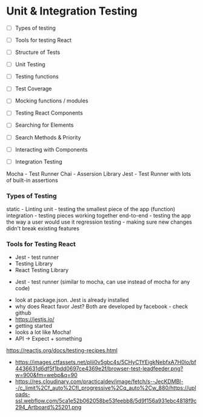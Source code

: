 # Unit & Integration Testing

- [ ] Types of testing
- [ ] Tools for testing React
- [ ] Structure of Tests
- [ ] Unit Testing
- [ ] Testing functions
- [ ] Test Coverage
- [ ] Mocking functions / modules
- [ ] Testing React Components
- [ ] Searching for Elements
- [ ] Search Methods & Priority
- [ ] Interacting with Components
- [ ] Integration Testing


Mocha - Test Runner
Chai - Assersion Library
Jest - Test Runner with lots of built-in assertions

### Types of Testing
static - Linting
unit - testing the smallest piece of the app (function)
integration - testing pieces working together
end-to-end - testing the app the way a user would use it
regression testing - making sure new changes didn't break existing features

### Tools for Testing React
- Jest - test runner
- Testing Library
- React Testing Library

* Jest - test runner (similar to mocha, can use instead of mocha for any code)
 - look at package.json. Jest is already installed
 - why does React favor Jest?  Both are developed  by facebook - check github
 - https://jestjs.io/
 - getting started
 - looks a lot like Mocha!
 - API -> Expect + something

 https://reactjs.org/docs/testing-recipes.html

- https://images.ctfassets.net/plii0v5gbc4s/5CHyC1YEigkNebfxA7H0lo/bf4436631d6df5f1bdd0697ce4369e2f/browser-test-leadfeeder.png?w=900&fm=webp&q=90
- https://res.cloudinary.com/practicaldev/image/fetch/s--JecKDMBl--/c_limit%2Cf_auto%2Cfl_progressive%2Cq_auto%2Cw_880/https://uploads-ssl.webflow.com/5ca1e52b062058be53feebb8/5d9f156a931ebc4818f9c294_Artboard%25201.png
